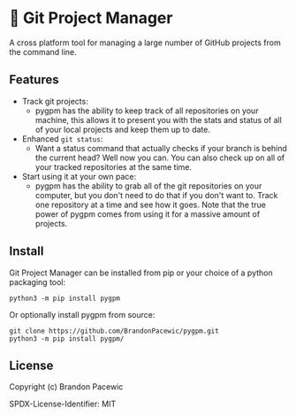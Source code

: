 # :open_file_folder: Git Project Manager

A cross platform tool for managing a large number of GitHub projects from the command line.

## Features

- Track git projects:
  - pygpm has the ability to keep track of all repositories on your machine, this allows it to present you with the stats and status of all of your local projects and keep them up to date.
- Enhanced `git status`:
  - Want a status command that actually checks if your branch is behind the current head? Well now you can. You can also check up on all of your tracked repositories at the same time.
- Start using it at your own pace:
  - pygpm has the ability to grab all of the git repositories on your computer, but you don't need to do that if you don't want to. Track one repository at a time and see how it goes. Note that the true power of pygpm comes from using it for a massive amount of projects.

## Install

Git Project Manager can be installed from pip or your choice of a python packaging tool:

```
python3 -m pip install pygpm
```

Or optionally install pygpm from source:

```
git clone https://github.com/BrandonPacewic/pygpm.git
python3 -m pip install pygpm/
```

## License

Copyright (c) Brandon Pacewic

SPDX-License-Identifier: MIT
